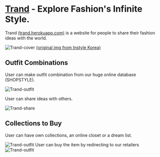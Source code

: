 # [Trand](http://trand.herokuapp.com) - Explore Fashion's Infinite Style.

Trand [(trand.herokuapp.com)](http://trand.herokuapp.com) is a website for people to share their fashion ideas with the world.  

![Trand-cover](https://github.com/chunyenHuang/trand/blob/master/screenshots/cover1.png)
[(original img from Instyle Korea)](http://www.instylekorea.com/data/sbanner/2016042859F888.jpg)

## Outfit Combinations
User can make outfit combination from our huge online database (SHOPSTYLE).

![Trand-outfit](https://github.com/chunyenHuang/trand/blob/master/screenshots/combinations.jpeg)

User can share ideas with others.

![Trand-share](https://github.com/chunyenHuang/trand/blob/master/screenshots/cover2.jpeg)

## Collections to Buy
User can have own collections, an online closet or a dream list.

![Trand-outfit](https://github.com/chunyenHuang/trand/blob/master/screenshots/collections.png)
User can buy the item by redirecting to our retailers
![Trand-outfit](https://github.com/chunyenHuang/trand/blob/master/screenshots/buy.png)

